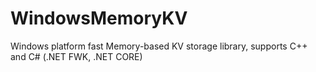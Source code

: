 # WindowsMemoryKV
Windows platform fast Memory-based KV storage library, supports C++ and  C# (.NET FWK, .NET  CORE)
